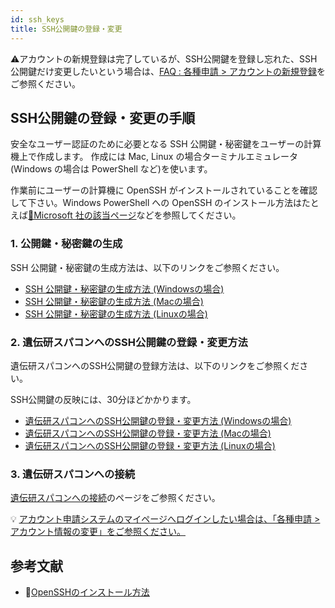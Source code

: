```yaml
---
id: ssh_keys
title: SSH公開鍵の登録・変更
---
```


&#x26A0;アカウントの新規登録は完了しているが、SSH公開鍵を登録し忘れた、SSH公開鍵だけ変更したいという場合は、[<u>FAQ : 各種申請 > アカウントの新規登録</u>](/faq/faq_NewUser_registration#%F0%9F%86%80-%E3%82%A2%E3%82%AB%E3%82%A6%E3%83%B3%E3%83%88%E3%81%AE%E6%96%B0%E8%A6%8F%E7%99%BB%E9%8C%B2%E3%81%AE%E3%81%A8%E3%81%8D%E3%81%ABssh%E5%85%AC%E9%96%8B%E9%8D%B5%E3%81%AE%E7%99%BB%E9%8C%B2%E3%82%92%E3%81%97%E3%81%AA%E3%81%84%E3%81%BE%E3%81%BE%E7%99%BB%E9%8C%B2%E3%82%92%E5%AE%8C%E4%BA%86%E3%81%97%E3%81%A6%E3%81%97%E3%81%BE%E3%81%84%E3%81%BE%E3%81%97%E3%81%9Fssh%E5%85%AC%E9%96%8B%E9%8D%B5%E3%82%92%E7%99%BB%E9%8C%B2%E3%81%97%E3%81%9F%E3%81%84%E3%81%AE%E3%81%A7%E3%81%99%E3%81%8C%E3%81%A9%E3%81%86%E3%81%97%E3%81%9F%E3%82%89%E3%82%88%E3%81%84%E3%81%A7%E3%81%97%E3%82%87%E3%81%86%E3%81%8B)をご参照ください。


## SSH公開鍵の登録・変更の手順

安全なユーザー認証のために必要となる SSH 公開鍵・秘密鍵をユーザーの計算機上で作成します。
作成には Mac, Linux の場合ターミナルエミュレータ(Windows の場合は PowerShell など)を使います。

作業前にユーザーの計算機に OpenSSH がインストールされていることを確認して下さい。Windows PowerShell への OpenSSH のインストール方法はたとえば[&#x1f517;<u>Microsoft 社の該当ページ</u>](https://docs.microsoft.com/en-us/windows-server/administration/openssh/openssh_install_firstuse)などを参照してください。


### 1. 公開鍵・秘密鍵の生成

SSH 公開鍵・秘密鍵の生成方法は、以下のリンクをご参照ください。
- [<u>SSH 公開鍵・秘密鍵の生成方法 (Windowsの場合)</u>](/application/ssh_keys_ssh-keygen_win)
- [<u>SSH 公開鍵・秘密鍵の生成方法 (Macの場合)</u>](/application/ssh_keys_ssh-keygen_mac)
- [<u>SSH 公開鍵・秘密鍵の生成方法 (Linuxの場合)</u>](/application/ssh_keys_ssh-keygen_linux)


### 2. 遺伝研スパコンへのSSH公開鍵の登録・変更方法

遺伝研スパコンへのSSH公開鍵の登録方法は、以下のリンクをご参照ください。

SSH公開鍵の反映には、30分ほどかかります。

- [<u>遺伝研スパコンへのSSH公開鍵の登録・変更方法 (Windowsの場合)</u>](/application/ssh_keys_register_win)
- [<u>遺伝研スパコンへのSSH公開鍵の登録・変更方法 (Macの場合)</u>](/application/ssh_keys_register_mac)
- [<u>遺伝研スパコンへのSSH公開鍵の登録・変更方法 (Linuxの場合)</u>](/application/ssh_keys_register_linux)



### 3. 遺伝研スパコンへの接続

[<u>遺伝研スパコンへの接続</u>](/application/ssh_keys_connect_NIGsupercomputer)のページをご参照ください。

&#x1f4a1; [<u>アカウント申請システムのマイページへログインしたい場合は、「各種申請 > アカウント情報の変更」をご参照ください。</u>](/application/change_account_info)

## 参考文献

- &#x1f517;<u><a href="https://learn.microsoft.com/ja-jp/windows-server/administration/openssh/openssh_install_firstuse?source=recommendations">OpenSSHのインストール方法</a></u>

